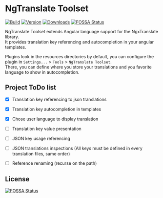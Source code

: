 # NgTranslate Toolset

[![Build](https://github.com/EnzDev/idea-ngx-translate-autocomplete/actions/workflows/build.yml/badge.svg)](https://github.com/EnzDev/idea-ngx-translate-autocomplete/actions/workflows/build.yml)
[![Version](https://img.shields.io/jetbrains/plugin/v/17450-ngtranslate-toolset.svg)](https://plugins.jetbrains.com/plugin/17450-ngtranslate-toolset)
[![Downloads](https://img.shields.io/jetbrains/plugin/d/17450-ngtranslate-toolset.svg)](https://plugins.jetbrains.com/plugin/17450-ngtranslate-toolset)
[![FOSSA Status](https://app.fossa.com/api/projects/git%2Bgithub.com%2FEnzDev%2Fidea-ngx-translate-autocomplete.svg?type=shield)](https://app.fossa.com/projects/git%2Bgithub.com%2FEnzDev%2Fidea-ngx-translate-autocomplete?ref=badge_shield)

<!-- Plugin description -->
NgTranslate Toolset extends Angular language support for the NgxTranslate library.  
It provides translation key referencing and autocompletion in your angular templates.

Plugins look in the resources directories by default, you can
configure the plugin in `Settings...` > `Tools` > `NgTranslate Toolset`.  
There, you can define where you store your translations and
you favorite language to show in autocompletion.
<!-- Plugin description end -->

## Project ToDo list
- [x] Translation key referencing to json translations
- [x] Translation key autocompletion in templates
- [x] Chose user language to display translation
- [ ] Translation key value presentation
- [ ] JSON key usage referencing
- [ ] JSON translations inspections (All keys must be defined in every translation files, same order)
- [ ] Reference renaming (recurse on the path)


## License
[![FOSSA Status](https://app.fossa.com/api/projects/git%2Bgithub.com%2FEnzDev%2Fidea-ngx-translate-autocomplete.svg?type=large)](https://app.fossa.com/projects/git%2Bgithub.com%2FEnzDev%2Fidea-ngx-translate-autocomplete?ref=badge_large)